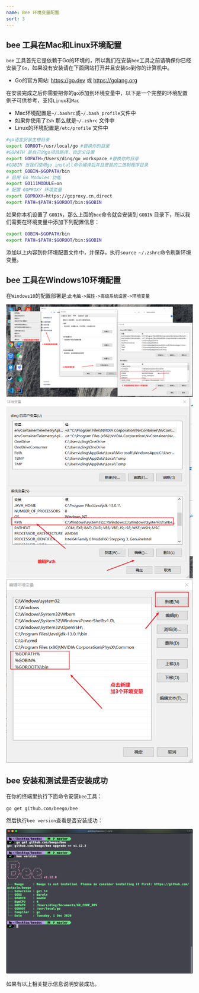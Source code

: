 ```yaml
---
name: Bee 环境变量配置
sort: 3
---
```


## bee 工具在Mac和Linux环境配置

`bee` 工具首先它是依赖于Go的环境的，所以我们在安装`bee`工具之前请确保你已经安装了`Go`，如果没有安装请在下面网站打开并且安装`Go`到你的计算机中。

- Go的官方网站: https://go.dev 或 https://golang.org

在安装完成之后你需要把你的`go`添加到环境变量中，以下是一个完整的环境配置例子可供参考，支持`Linux`和`Mac`

- Mac环境配置是`~/.bashrc`或`~/.bash_profile`文件中
- 如果你使用了`Zsh` 那么就是`~/.zshrc` 文件中
- Linux的环境配置是`/etc/profile` 文件中

``` bash
#go语言安装主根目录
export GOROOT=/usr/local/go #替换你的目录
#GOPATH 是自己的go项目路径，自定义设置
export GOPATH=/Users/ding/go_workspace #替换你的目录
#GOBIN 当我们使用go install命令编译后并且安装的二进制程序目录
export GOBIN=$GOPATH/bin
# 启用 Go Modules 功能
export GO111MODULE=on
# 配置 GOPROXY 环境变量
export GOPROXY=https://goproxy.cn,direct
export PATH=$PATH:$GOROOT/bin:$GOBIN
```

如果你本机设置了 `GOBIN`，那么上面的`bee`命令就会安装到 `GOBIN` 目录下，所以我们需要在环境变量中添加下列配置信息：

```bash
export GOBIN=$GOPATH/bin
export PATH=$PATH:$GOROOT/bin:$GOBIN
```

添加以上内容到你环境配置文件中，并保存，执行`source ~/.zshrc`命令刷新环境变量。

## bee 工具在Windows10环境配置

在`Windows10`的配置部署是:`此电脑->属性->高级系统设置->环境变量`

![golang_env](../images/env1.png)
![golang_env](../images/env2.png)
![golang_env](../images/env3.png)

## bee 安装和测试是否安装成功

在你的终端里执行下面命令安装`bee`工具：

`go get github.com/beego/bee`

然后执行`bee version`查看是否安装成功：

![bee_test](../images/bee_test.png)

如果有以上相关提示信息说明安装成功。
